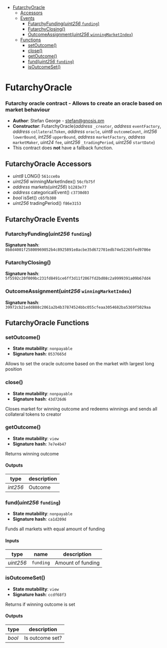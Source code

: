 * [FutarchyOracle](#futarchyoracle)
  * [Accessors](#futarchyoracle-accessors)
  * [Events](#futarchyoracle-events)
    * [FutarchyFunding(*uint256* `funding`)](#futarchyfundinguint256-funding)
    * [FutarchyClosing()](#futarchyclosing)
    * [OutcomeAssignment(*uint256* `winningMarketIndex`)](#outcomeassignmentuint256-winningmarketindex)
  * [Functions](#futarchyoracle-functions)
    * [setOutcome()](#setoutcome)
    * [close()](#close)
    * [getOutcome()](#getoutcome)
    * [fund(*uint256* `funding`)](#funduint256-funding)
    * [isOutcomeSet()](#isoutcomeset)

# FutarchyOracle

### Futarchy oracle contract - Allows to create an oracle based on market behaviour

- **Author**: Stefan George - <stefan@gnosis.pm>
- **Constructor**: FutarchyOracle(*address* `_creator`, *address* `eventFactory`, *address* `collateralToken`, *address* `oracle`, *uint8* `outcomeCount`, *int256* `lowerBound`, *int256* `upperBound`, *address* `marketFactory`, *address* `marketMaker`, *uint24* `fee`, *uint256* `_tradingPeriod`, *uint256* `startDate`)
- This contract does **not** have a fallback function.

## FutarchyOracle Accessors

* *uint8* LONG() `561cce0a`
* *uint256* winningMarketIndex() `56cfb75f`
* *address* markets(*uint256*) `b1283e77`
* *address* categoricalEvent() `c3730d03`
* *bool* isSet() `c65fb380`
* *uint256* tradingPeriod() `f86e3153`

## FutarchyOracle Events

### FutarchyFunding(*uint256* `funding`)

**Signature hash**: `8b8d4001f25800969052b4c8925891e8acbe35d672701edb74e52265fed9786e`

### FutarchyClosing()

**Signature hash**: `5f5592c20f009bc231fd8491ce6ff3d11f2067fd2bd08c2a9999391a09b67dd4`

### OutcomeAssignment(*uint256* `winningMarketIndex`)

**Signature hash**: `39972cb21edd888c2061a2b4b37874524bbc055cfeaa3054682ba5369f5029aa`

## FutarchyOracle Functions

### setOutcome()

- **State mutability**: `nonpayable`
- **Signature hash**: `0537665d`

Allows to set the oracle outcome based on the market with largest long position

### close()

- **State mutability**: `nonpayable`
- **Signature hash**: `43d726d6`

Closes market for winning outcome and redeems winnings and sends all collateral tokens to creator

### getOutcome()

- **State mutability**: `view`
- **Signature hash**: `7e7e4b47`

Returns winning outcome

#### Outputs

| type     | description |
| -------- | ----------- |
| *int256* | Outcome     |

### fund(*uint256* `funding`)

- **State mutability**: `nonpayable`
- **Signature hash**: `ca1d209d`

Funds all markets with equal amount of funding

#### Inputs

| type      | name      | description       |
| --------- | --------- | ----------------- |
| *uint256* | `funding` | Amount of funding |

### isOutcomeSet()

- **State mutability**: `view`
- **Signature hash**: `ccdf68f3`

Returns if winning outcome is set

#### Outputs

| type   | description     |
| ------ | --------------- |
| *bool* | Is outcome set? |
